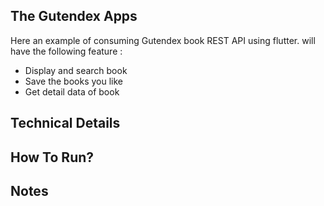 ## The Gutendex Apps

Here an example of consuming Gutendex book REST API using flutter. will have the following feature : 

- Display and search book
- Save the books you like
- Get detail data of book

## Technical Details


## How To Run?


## Notes

